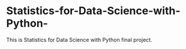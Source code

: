 # Statistics-for-Data-Science-with-Python-
This is Statistics for Data Science with Python final project.
